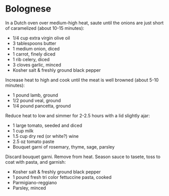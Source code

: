 Bolognese
=========

In a Dutch oven over medium-high heat, saute until the onions are just short of caramelized (about 10-15 minutes):

- 1/4 cup extra virgin olive oil
- 3 tablespoons butter
- 1 medium onion, diced
- 1 carrot, finely diced
- 1 rib celery, diced
- 3 cloves garlic, minced
- Kosher salt & freshly ground black pepper

Increase heat to high and cook until the meat is well browned (about 5-10 minutes):

- 1 pound lamb, ground
- 1/2 pound veal, ground
- 1/4 pound pancetta, ground

Reduce heat to low and simmer for 2-2.5 hours with a lid slightly ajar:

- 1 large tomato, seeded and diced
- 1 cup milk
- 1.5 cup dry red (or white?) wine
- 2.5 oz tomato paste
- Bouquet garni of rosemary, thyme, sage, parsley

Discard bouquet garni. Remove from heat. Season sauce to tasete, toss to coat with pasta, and garnish:

- Kosher salt & freshly ground black pepper
- 1 pound fresh tri color fettuccine pasta, cooked
- Parmigiano-reggiano
- Parsley, minced
